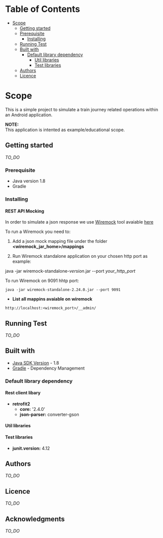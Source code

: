 # Table of Contents

* [Scope](#scope)
  * [Getting started](#getting-started)
  * [Prerequisite](#prerequisite)
    * [Installing](#installing)
  * [Running Test](#running-test)
  * [Built with](#built-with)
    * [Default library dependency](#default-library-dependency)
      * [Util libraries](#util-libraries)
      * [Test libraries](#test-libraries)
  * [Authors](#authors)
  * [Licence](#licence)

# Scope

This is a simple project to simulate a train journey related operations within an Android application.

**NOTE:**  
This application is intented as example/educational scope. 

## Getting started
*TO_DO*

### Prerequisite
* Java version 1.8
* Gradle

### Installing

#### REST API Mocking

In order to simulate a json response we use [Wiremock](http://wiremock.org/) tool avaiable [here](http://wiremock.org/docs/download-and-installation/)

To run a Wiremock you need to:
1) Add a json mock mapping file under the folder **<wiremock_jar_home>/mappings**  

2) Run Wiremock standalone application on your chosen http port as example:  

java -jar wiremock-standalone-*version*.jar --port *your_http_port* 

To run Wiremock on 9091 hhtp port:

```console
java -jar wiremock-standalone-2.24.0.jar --port 9091
```

* **List all mappins avaiable on wiremock**  

```
http://localhost:<wiremock_port>/__admin/
```

## Running Test
*TO_DO*

## Built with
* [Java SDK Version](http://www.oracle.com/technetwork/java/javase/downloads/index.html) - 1.8
* [Gradle](https://gradle.org/) - Dependency Management

### Default library dependency

#### Rest client libary

* **retrofit2**
  * **core:** '2.4.0'
  * **json-parser:** converter-gson

#### Util libraries


#### Test libraries
* **junit.version:** 4.12


## Authors
*TO_DO*

## Licence
*TO_DO*

## Acknowledgments
*TO_DO*

